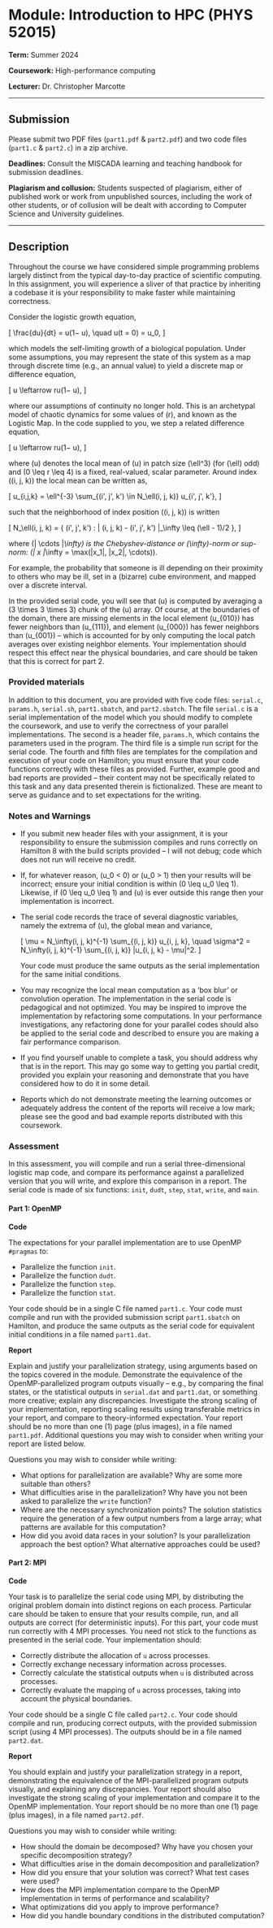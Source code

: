 # Module: Introduction to HPC (PHYS 52015)
**Term:** Summer 2024

**Coursework:** High-performance computing

**Lecturer:** Dr. Christopher Marcotte

---

## Submission
Please submit two PDF files (`part1.pdf` & `part2.pdf`) and two code files (`part1.c` & `part2.c`) in a zip archive.

**Deadlines:** Consult the MISCADA learning and teaching handbook for submission deadlines.

**Plagiarism and collusion:** Students suspected of plagiarism, either of published work or work from unpublished sources, including the work of other students, or of collusion will be dealt with according to Computer Science and University guidelines.

---

## Description
Throughout the course we have considered simple programming problems largely distinct from the typical day-to-day practice of scientific computing. In this assignment, you will experience a sliver of that practice by inheriting a codebase it is your responsibility to make faster while maintaining correctness.

Consider the logistic growth equation,

\[ \frac{du}{dt} = u(1− u), \quad u(t = 0) = u_0, \]

which models the self-limiting growth of a biological population. Under some assumptions, you may represent the state of this system as a map through discrete time (e.g., an annual value) to yield a discrete map or difference equation,

\[ u \leftarrow ru(1− u), \]

where our assumptions of continuity no longer hold. This is an archetypal model of chaotic dynamics for some values of \(r\), and known as the Logistic Map. In the code supplied to you, we step a related difference equation,

\[ u \leftarrow ru(1− u), \]

where \(u\) denotes the local mean of \(u\) in patch size \(\ell^3\) (for \(\ell\) odd) and \(0 \leq r \leq 4\) is a fixed, real-valued, scalar parameter. Around index \((i, j, k)\) the local mean can be written as,

\[ u_{i,j,k} = \ell^{-3} \sum_{(i', j', k') \in N_\ell(i, j, k)} u_{i', j', k'}, \]

such that the neighborhood of index position \((i, j, k)\) is written

\[ N_\ell(i, j, k) = \{ (i', j', k') : \| (i, j, k) - (i', j', k') \|_\infty \leq (\ell - 1)/2 \}, \]

where \(\| \cdots \|_\infty\) is the Chebyshev-distance or \(\infty\)-norm or sup-norm: \(\| x \|_\infty = \max(|x_1|, |x_2|, \cdots)\).

For example, the probability that someone is ill depending on their proximity to others who may be ill, set in a (bizarre) cube environment, and mapped over a discrete interval.

In the provided serial code, you will see that \(u\) is computed by averaging a \(3 \times 3 \times 3\) chunk of the \(u\) array. Of course, at the boundaries of the domain, there are missing elements in the local element \(u_{010}\) has fewer neighbors than \(u_{111}\), and element \(u_{000}\) has fewer neighbors than \(u_{001}\) – which is accounted for by only computing the local patch averages over existing neighbor elements. Your implementation should respect this effect near the physical boundaries, and care should be taken that this is correct for part 2.

### Provided materials
In addition to this document, you are provided with five code files: `serial.c`, `params.h`, `serial.sh`, `part1.sbatch`, and `part2.sbatch`. The file `serial.c` is a serial implementation of the model which you should modify to complete the coursework, and use to verify the correctness of your parallel implementations. The second is a header file, `params.h`, which contains the parameters used in the program. The third file is a simple run script for the serial code. The fourth and fifth files are templates for the compilation and execution of your code on Hamilton; you must ensure that your code functions correctly with these files as provided. Further, example good and bad reports are provided – their content may not be specifically related to this task and any data presented therein is fictionalized. These are meant to serve as guidance and to set expectations for the writing.

### Notes and Warnings
- If you submit new header files with your assignment, it is your responsibility to ensure the submission compiles and runs correctly on Hamilton 8 with the build scripts provided – I will not debug; code which does not run will receive no credit.
- If, for whatever reason, \(u_0 < 0\) or \(u_0 > 1\) then your results will be incorrect; ensure your initial condition is within \(0 \leq u_0 \leq 1\). Likewise, if \(0 \leq u_0 \leq 1\) and \(u\) is ever outside this range then your implementation is incorrect.
- The serial code records the trace of several diagnostic variables, namely the extrema of \(u\), the global mean and variance,

  \[ \mu = N_\infty(i, j, k)^{-1} \sum_{(i, j, k)} u_{i, j, k}, \quad \sigma^2 = N_\infty(i, j, k)^{-1} \sum_{(i, j, k)} |u_{i, j, k} - \mu|^2. \]

  Your code must produce the same outputs as the serial implementation for the same initial conditions.
- You may recognize the local mean computation as a ‘box blur’ or convolution operation. The implementation in the serial code is pedagogical and not optimized. You may be inspired to improve the implementation by refactoring some computations. In your performance investigations, any refactoring done for your parallel codes should also be applied to the serial code and described to ensure you are making a fair performance comparison.
- If you find yourself unable to complete a task, you should address why that is in the report. This may go some way to getting you partial credit, provided you explain your reasoning and demonstrate that you have considered how to do it in some detail.
- Reports which do not demonstrate meeting the learning outcomes or adequately address the content of the reports will receive a low mark; please see the good and bad example reports distributed with this coursework.

### Assessment
In this assessment, you will compile and run a serial three-dimensional logistic map code, and compare its performance against a parallelized version that you will write, and explore this comparison in a report. The serial code is made of six functions: `init`, `dudt`, `step`, `stat`, `write`, and `main`.

#### Part 1: OpenMP
**Code**

The expectations for your parallel implementation are to use OpenMP `#pragmas` to:
- Parallelize the function `init`.
- Parallelize the function `dudt`.
- Parallelize the function `step`.
- Parallelize the function `stat`.

Your code should be in a single C file named `part1.c`. Your code must compile and run with the provided submission script `part1.sbatch` on Hamilton, and produce the same outputs as the serial code for equivalent initial conditions in a file named `part1.dat`.

**Report**

Explain and justify your parallelization strategy, using arguments based on the topics covered in the module. Demonstrate the equivalence of the OpenMP-parallelized program outputs visually – e.g., by comparing the final states, or the statistical outputs in `serial.dat` and `part1.dat`, or something more creative; explain any discrepancies. Investigate the strong scaling of your implementation, reporting scaling results using transferable metrics in your report, and compare to theory-informed expectation. Your report should be no more than one (1) page (plus images), in a file named `part1.pdf`. Additional questions you may wish to consider when writing your report are listed below.

Questions you may wish to consider while writing:
- What options for parallelization are available? Why are some more suitable than others?
- What difficulties arise in the parallelization? Why have you not been asked to parallelize the `write` function?
- Where are the necessary synchronization points? The solution statistics require the generation of a few output numbers from a large array; what patterns are available for this computation?
- How did you avoid data races in your solution? Is your parallelization approach the best option? What alternative approaches could be used?

#### Part 2: MPI
**Code**

Your task is to parallelize the serial code using MPI, by distributing the original problem domain into distinct regions on each process. Particular care should be taken to ensure that your results compile, run, and all outputs are correct (for deterministic inputs). For this part, your code must run correctly with 4 MPI processes. You need not stick to the functions as presented in the serial code. Your implementation should:
- Correctly distribute the allocation of `u` across processes.
- Correctly exchange necessary information across processes.
- Correctly calculate the statistical outputs when `u` is distributed across processes.
- Correctly evaluate the mapping of `u` across processes, taking into account the physical boundaries.

Your code should be a single C file called `part2.c`. Your code should compile and run, producing correct outputs, with the provided submission script (using 4 MPI processes). The outputs should be in a file named `part2.dat`.

**Report**

You should explain and justify your parallelization strategy in a report, demonstrating the equivalence of the MPI-parallelized program outputs visually, and explaining any discrepancies. Your report should also investigate the strong scaling of your implementation and compare it to the OpenMP implementation. Your report should be no more than one (1) page (plus images), in a file named `part2.pdf`.

Questions you may wish to consider while writing:
- How should the domain be decomposed? Why have you chosen your specific decomposition strategy?
- What difficulties arise in the domain decomposition and parallelization?
- How did you ensure that your solution was correct? What test cases were used?
- How does the MPI implementation compare to the OpenMP implementation in terms of performance and scalability?
- What optimizations did you apply to improve performance?
- How did you handle boundary conditions in the distributed computation?

